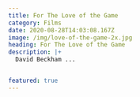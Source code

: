 ```yaml
---
title: For The Love of the Game
category: Films
date: 2020-08-28T14:03:08.167Z
image: /img/love-of-the-game-2x.jpg
heading: For The Love of the Game
description: |+
  David Beckham ...						


featured: true
---
```

